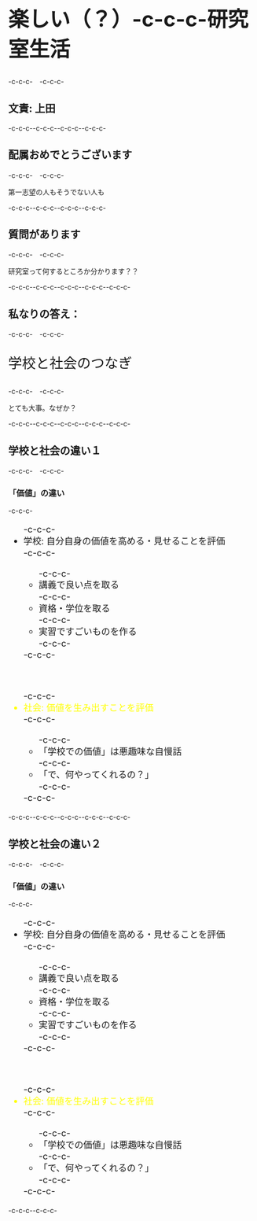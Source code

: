 <h1 style="font-size:300%">楽しい（？）-c-c-c-研究室生活</h1>-c-c-c-　-c-c-c-<h2>文責: 上田</h2>-c-c-c--c-c-c-<!--nextpage-->-c-c-c--c-c-c-<h2>配属おめでとうございます</h2>-c-c-c-　-c-c-c-<p>第一志望の人もそうでない人も</p>-c-c-c--c-c-c-<!--nextpage-->-c-c-c--c-c-c-<h2>質問があります</h2>-c-c-c-　-c-c-c-<p>研究室って何するところか分かります？？</p>-c-c-c--c-c-c--c-c-c-<!--nextpage-->-c-c-c--c-c-c-<h2>私なりの答え：</h2>-c-c-c-　-c-c-c-<p style="font-size:200%">学校と社会のつなぎ</p>-c-c-c-　-c-c-c-<p>とても大事。なぜか？</p>-c-c-c--c-c-c--c-c-c-<!--nextpage-->-c-c-c--c-c-c-<h2>学校と社会の違い１</h2>-c-c-c-　-c-c-c-<h3>「価値」の違い</h3>-c-c-c-<ul style="font-size:130%;line-height:130%">-c-c-c-	<li>学校: 自分自身の価値を高める・見せることを評価</li>-c-c-c-	<ul>-c-c-c-		<li>講義で良い点を取る</li>-c-c-c-		<li>資格・学位を取る</li>-c-c-c-		<li>実習ですごいものを作る</li>-c-c-c-	</ul>-c-c-c- <p>&nbsp;</p>-c-c-c-	<li style="color:yellow">社会: 価値を生み出すことを評価</li>-c-c-c-	<ul>-c-c-c-		<li>「学校での価値」は悪趣味な自慢話</li>-c-c-c-		<li>「で、何やってくれるの？」</li>-c-c-c-	</ul>-c-c-c-</ul>-c-c-c--c-c-c--c-c-c-<!--nextpage-->-c-c-c--c-c-c-<h2>学校と社会の違い２</h2>-c-c-c-　-c-c-c-<h3>「価値」の違い</h3>-c-c-c-<ul style="font-size:130%;line-height:130%">-c-c-c-	<li>学校: 自分自身の価値を高める・見せることを評価</li>-c-c-c-	<ul>-c-c-c-		<li>講義で良い点を取る</li>-c-c-c-		<li>資格・学位を取る</li>-c-c-c-		<li>実習ですごいものを作る</li>-c-c-c-	</ul>-c-c-c- <p>&nbsp;</p>-c-c-c-	<li style="color:yellow">社会: 価値を生み出すことを評価</li>-c-c-c-	<ul>-c-c-c-		<li>「学校での価値」は悪趣味な自慢話</li>-c-c-c-		<li>「で、何やってくれるの？」</li>-c-c-c-	</ul>-c-c-c-</ul>-c-c-c--c-c-c-
